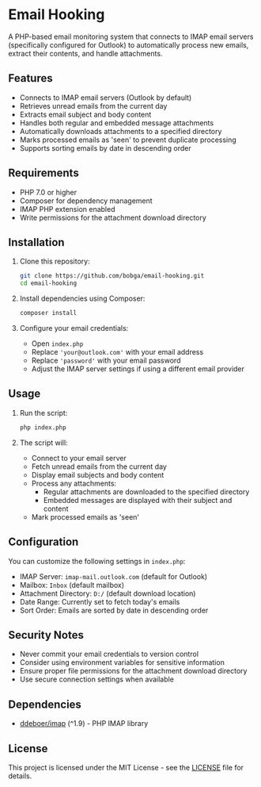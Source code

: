 # Email Hooking

A PHP-based email monitoring system that connects to IMAP email servers (specifically configured for Outlook) to automatically process new emails, extract their contents, and handle attachments.

## Features

- Connects to IMAP email servers (Outlook by default)
- Retrieves unread emails from the current day
- Extracts email subject and body content
- Handles both regular and embedded message attachments
- Automatically downloads attachments to a specified directory
- Marks processed emails as 'seen' to prevent duplicate processing
- Supports sorting emails by date in descending order

## Requirements

- PHP 7.0 or higher
- Composer for dependency management
- IMAP PHP extension enabled
- Write permissions for the attachment download directory

## Installation

1. Clone this repository:
   ```bash
   git clone https://github.com/bobga/email-hooking.git
   cd email-hooking
   ```

2. Install dependencies using Composer:
   ```bash
   composer install
   ```

3. Configure your email credentials:
   - Open `index.php`
   - Replace `'your@outlook.com'` with your email address
   - Replace `'password'` with your email password
   - Adjust the IMAP server settings if using a different email provider

## Usage

1. Run the script:
   ```bash
   php index.php
   ```

2. The script will:
   - Connect to your email server
   - Fetch unread emails from the current day
   - Display email subjects and body content
   - Process any attachments:
     - Regular attachments are downloaded to the specified directory
     - Embedded messages are displayed with their subject and content
   - Mark processed emails as 'seen'

## Configuration

You can customize the following settings in `index.php`:

- IMAP Server: `imap-mail.outlook.com` (default for Outlook)
- Mailbox: `Inbox` (default mailbox)
- Attachment Directory: `D:/` (default download location)
- Date Range: Currently set to fetch today's emails
- Sort Order: Emails are sorted by date in descending order

## Security Notes

- Never commit your email credentials to version control
- Consider using environment variables for sensitive information
- Ensure proper file permissions for the attachment download directory
- Use secure connection settings when available

## Dependencies

- [ddeboer/imap](https://github.com/ddeboer/imap) (^1.9) - PHP IMAP library

## License

This project is licensed under the MIT License - see the [LICENSE](LICENSE) file for details.
